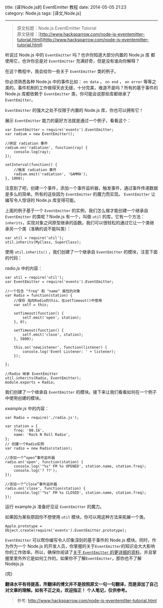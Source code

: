 title: (译)Node.js的 EventEmitter 教程
date: 2014-05-05 21:23  
category: Node.js
tags: [译文,Node.js]

---
>原文标题：Node.js EventEmitter Tutorial  
 原文链接：[http://www.hacksparrow.com/node-js-eventemitter-tutorial.html](http://www.hacksparrow.com/node-js-eventemitter-tutorial.html)

<!--more-->

听说过 Node.js 中的 <code>EventEmitter</code> 吗？也许你知道大部分内置的 Node.js 库 都使用它，也许你总是对 <code>EventEmitter</code> 充满好奇，但是没有谁向你解释？

在这个教程中，我会给你一些关于 <code>EventEmitter</code> 类的例子。

你必须熟悉各种 Node.js 中的事件比如： <code>on data</code> ， <code>on end</code> ， <code>on error</code> 等等之类的。事件机制的工作做得天衣无缝，十分完美，难道不是吗？所有的基于事件的 Node.js 库都依赖于 <code>EventEmitter</code> 类，你可能会说那些库都继承了 <code>EventEmitter</code>。

 <code>EventEmitter</code> 的强大之处不仅限于内置的 Node.js 库，你也可以拥有它！
 
展示 <code>EventEmitter</code> 能力的最好方法就是通过一个例子，看看这个：

    var EventEmitter = require('events').EventEmitter;
    var radium = new EventEmitter();
    
    //绑定 radiation 事件
    radium.on('radiation', function(ray) {
        console.log(ray);
    });
    
    setInterval(function() {
        //触发 radiation 事件
        radium.emit('radiation', 'GAMMA');
    }, 1000);
    
注意到了吧，创建一个事件，添加一个事件监听器，触发事件，通过事件传递数据是多么的简单。所有的这些因为 <code>EventEmitter</code> 的魔力而实现。 <code>EventEmitter</code> 让编写令人惊讶的 Node.js 库变得可能。

上面的例子基于一个 <code>EventEmitter</code> 的实例，我们怎么做才能创建一个继承自 <code>EventEmitter</code> 的类呢？Node.js 有一个，叫做 <code>util</code> 的库，它有一个方法： <code>inherits</code>，实现对象之间原型继承的函数。我们可以很轻松的通过它让一个类继承另一个类（准确的说不能叫类）：

    var util = require('util');
    util.inherits(MyClass, SuperClass);
    
使用 <code>util.inherits()</code> ，我们创建了一个继承自 <code>EventEmitter</code> 的模块，注意下面的代码：

*radio.js* 中的内容：

    var util = require('util');
    var EventEmitter = require('events').EventEmitter;
    
    //一个包含 "freq" 和 "name" 属性的对象
    var Radio = function(station) {
        //保存 指向Radio的this，在setTimeout()中使用
        var self = this;
        
        setTimeout(function() {
            self.emit('open', station);
        }, 0);
        
        setTimeout(function() {
            self.emit('close', station);
        }, 5000);
        
        this.on('newListener', function(listener) {
            console.log('Event Listener: ' + listener);
        });
        
    };
    
    //Radio 继承 EventEmitter
    util.inherits(Radio, EventEmitter);
    module.exports = Radio;
    
我们创建了一个继承自 <code>EventEmitter</code> 的模块。接下来让我们看看如何在一个例子中使用创建的模块。

*example.js* 中的内容：

    var Radio = require('./radio.js');
    
    var station = {
        freq: '80.16',
        name: 'Rock N Roll Radio',
    };
    // 创建一个Radio实例
    var radio = new Radio(station);
    
    //添加一个“open”事件监听器
    radio.on('open', function(station) {
        console.log('"%s" FM %s OPENED', station.name, station.freq);
        console.log('? ??');
    });
    
    //添加一个“close”事件监听器
    radio.on('close', function(station) {
        console.log('"%s" FM %s CLOSED', station.name, station.freq);
    });
    
运行 example.js 准备好见证 <code>EventEmitter</code> 的魔力。

如果因为某些原因你不想使用 <code>util</code> 模块，你可以用这种方法来拓展一个类。

    Apple.prototype = Object.create(require('events').EventEmitter.prototype);
    
 <code>EventEmitter</code> 可以帮你编写令人印象深刻的基于事件的 Node.js 模块。同时，作为作为一个 Node.js 的开发人员，你掌握的关于<code>EventEmitter</code>的知识会大大影响你的工作效率。所以，确保你阅读了[关于 <code>EventEmitter</code> 的更详细的资料](http://nodejs.org/api/events.html#events_class_events_eventemitter)，并且掌握里里外外它是如何工作的。如果你不了解<code>EventEmitter</code>，那你也不了解 Nodejs.js



(完)

**翻译水平有待提高，所翻译的博文并不是按照原文一句一句翻译，而是添加了自己对文章的理解。如有不正之处，欢迎指正！**
**个人笔记，仅供参考。**
>参考: 
[http://www.hacksparrow.com/node-js-eventemitter-tutorial.html
](http://www.hacksparrow.com/node-js-eventemitter-tutorial.html)

[关于 <code>EventEmitter</code> 的更详细的资料]: http://nodejs.org/api/events.html
